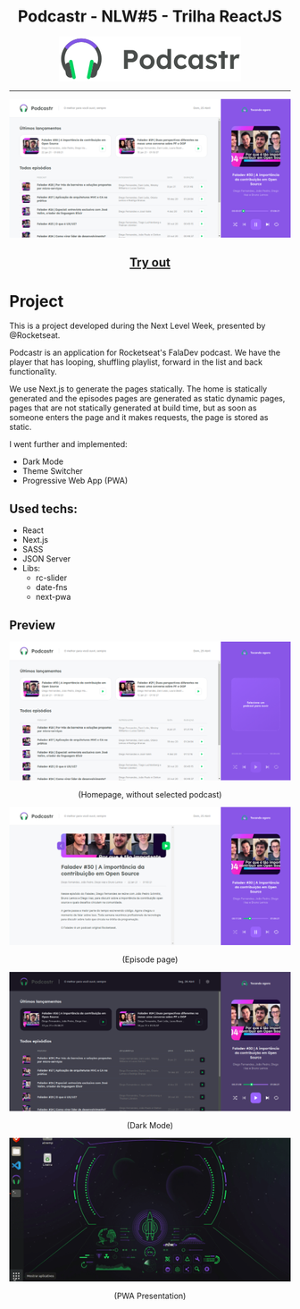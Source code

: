 <div align="center">
    <h1> Podcastr - NLW#5 - Trilha ReactJS</h1>
    <img src="public/logo.svg" alt="Logo"> <hr>
    <img src="assets/preview-2.png" alt="Tela principal, sem podcast tocando">
    <h2><a href='https://podcastr-git-main-pmenta1.vercel.app/'>Try out</a></h2>
</div>



# Project

This is a project developed during the Next Level Week, presented by @Rocketseat.

Podcastr is an application for Rocketseat's FalaDev podcast. We have the player that has looping, shuffling playlist, forward in the list and back functionality.

We use Next.js to generate the pages statically. The home is statically generated and the episodes pages are generated as static dynamic pages, pages that are not statically generated at build time, but as soon as someone enters the page and it makes requests, the page is stored as static.

I went further and implemented:

- Dark Mode
- Theme Switcher
- Progressive Web App (PWA)

## Used techs:

- React
- Next.js
- SASS
- JSON Server
- Libs:
  - rc-slider
  - date-fns
  - next-pwa

## Preview

<div align="center">
    <img src="assets/preview-1.png" alt="Tela principal, sem podcast tocando">
    <p>(Homepage, without selected podcast)</p>
    <img src="assets/preview-3.png" alt="Tela principal, sem podcast tocando">
    <p>(Episode page)</p>
    <img src='assets/preview-4.png' alt='Tela principal com DarkMode'>
    <p>(Dark Mode)</p>
    <img src='assets/pwa-preview.gif' alt='Apresentação da PWA'>
    <p>(PWA Presentation)</p>
</div>

